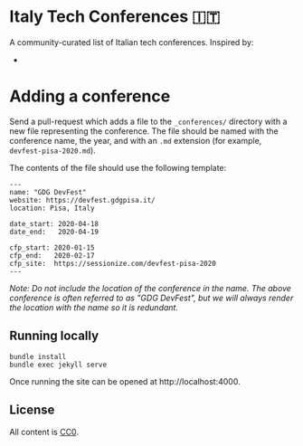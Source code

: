 # Italy Tech Conferences 🇮🇹

A community-curated list of Italian tech conferences.
Inspired by:

* 


# Adding a conference

Send a pull-request which adds a file to the `_conferences/` directory
with a new file representing the conference. The file should be named
with the conference name, the year, and with an `.md` extension (for
example, `devfest-pisa-2020.md`).

The contents of the file should use the following template:
```
---
name: "GDG DevFest"
website: https://devfest.gdgpisa.it/
location: Pisa, Italy

date_start: 2020-04-18
date_end:   2020-04-19

cfp_start: 2020-01-15
cfp_end:   2020-02-17
cfp_site:  https://sessionize.com/devfest-pisa-2020
---
```

*Note: Do not include the location of the conference in the name. The above conference is often referred to as "GDG DevFest", but we will always render the location with the name so it is redundant.*

Running locally
---------------

```
bundle install
bundle exec jekyll serve
```

Once running the site can be opened at http://localhost:4000.


License
-------

All content is [CC0][1].


 [1]: https://creativecommons.org/publicdomain/zero/1.0/
